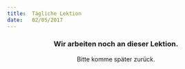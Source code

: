 ```yaml
---
title:  Tägliche Lektion
date:   02/05/2017
---
```


### <center>Wir arbeiten noch an dieser Lektion.</center>
<center>Bitte komme später zurück.</center>